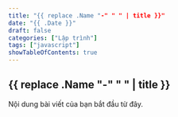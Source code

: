 ```yaml
---
title: "{{ replace .Name "-" " " | title }}"
date: "{{ .Date }}"
draft: false
categories: ["Lập trình"]
tags: ["javascript"]
showTableOfContents: true
---
```


## {{ replace .Name "-" " " | title }}

Nội dung bài viết của bạn bắt đầu từ đây.

